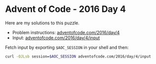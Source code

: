 # Advent of Code - 2016 Day 4
Here are my solutions to this puzzle.

* Problem instructions: [adventofcode.com/2016/day/4](https://adventofcode.com/2016/day/4)
* Input: [adventofcode.com/2016/day/4/input](https://adventofcode.com/2016/day/4/input)

Fetch input by exporting `$AOC_SESSION` in your shell and then:
```bash
curl -OJLsb session=$AOC_SESSION adventofcode.com/2016/day/4/input
```
